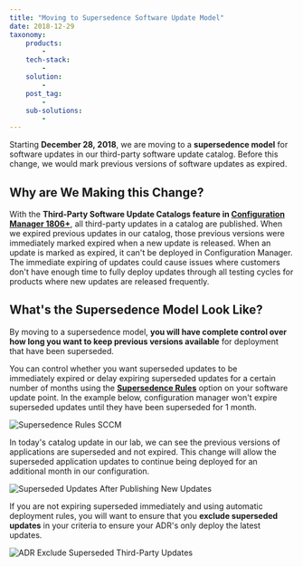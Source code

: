 ```yaml
---
title: "Moving to Supersedence Software Update Model"
date: 2018-12-29
taxonomy:
    products:
        - 
    tech-stack:
        - 
    solution:
        - 
    post_tag:
        - 
    sub-solutions:
        - 
---
```


Starting **December 28, 2018**, we are moving to a **supersedence model** for software updates in our third-party software update catalog. Before this change, we would mark previous versions of software updates as expired.

## Why are We Making this Change?

With the **Third-Party Software Update Catalogs feature in [Configuration Manager 1806+](https://docs.microsoft.com/en-us/mem/configmgr/sum/deploy-use/third-party-software-updates)**, all third-party updates in a catalog are published. When we expired previous updates in our catalog, those previous versions were immediately marked expired when a new update is released. When an update is marked as expired, it can't be deployed in Configuration Manager. The immediate expiring of updates could cause issues where customers don't have enough time to fully deploy updates through all testing cycles for products where new updates are released frequently.

## What's the Supersedence Model Look Like?

By moving to a supersedence model, **you will have complete control over how long you want to keep previous versions available** for deployment that have been superseded.

You can control whether you want superseded updates to be immediately expired or delay expiring superseded updates for a certain number of months using the **[Supersedence Rules](https://docs.microsoft.com/en-us/sccm/sum/plan-design/plan-for-software-updates#BKMK_SupersedenceRules)** option on your software update point. In the example below, configuration manager won't expire superseded updates until they have been superseded for 1 month.

![Supersedence Rules SCCM](images/Supersedence-Rules-SCCM.png)

In today's catalog update in our lab, we can see the previous versions of applications are superseded and not expired. This change will allow the superseded application updates to continue being deployed for an additional month in our configuration.

![Superseded Updates After Publishing New Updates](images/Superseded-Updates-After-Publishing-New-Updates.png)

If you are not expiring superseded immediately and using automatic deployment rules, you will want to ensure that you **exclude superseded updates** in your criteria to ensure your ADR's only deploy the latest updates.

![ADR Exclude Superseded Third-Party Updates](images/ADR-Exclude-Superseded-Third-Party-Updates.png)
